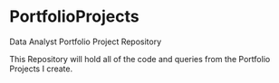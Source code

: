 # PortfolioProjects
Data Analyst Portfolio Project Repository

This Repository will hold all of the code and queries from the Portfolio Projects I create.
